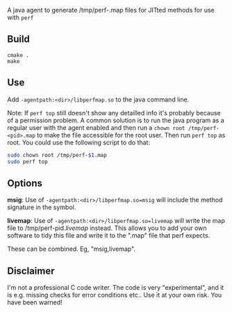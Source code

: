 A java agent to generate /tmp/perf-<pid>.map files for JITted methods for use with `perf`

## Build

    cmake .
    make

## Use

Add `-agentpath:<dir>/libperfmap.so` to the java command line.

Note: If `perf top` still doesn't show any detailled info it's probably because of a permission problem. A common solution is
to run the java program as a regular user with the agent enabled and then run a `chown root /tmp/perf-<pid>.map` to make
the file accessible for the root user. Then run `perf top` as root. You could use the following script to do that:

```sh
sudo chown root /tmp/perf-$1.map
sudo perf top
```

## Options

**msig**: Use of `-agentpath:<dir>/libperfmap.so=msig` will include the method signature in the symbol.

**livemap**: Use of `-agentpath:<dir>/libperfmap.so=livemap` will write the map file to /tmp/perf-pid._livemap_ instead. This allows you to add your own software to tidy this file and write it to the ".map" file that perf expects.

These can be combined. Eg, "msig,livemap".

## Disclaimer

I'm not a professional C code writer. The code is very "experimental", and it is e.g. missing checks for error conditions etc.. Use it at your own risk. You have been warned!
